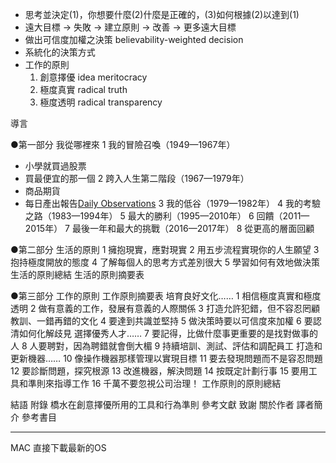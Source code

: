 - 思考並決定(1)，你想要什麼(2)什麼是正確的，(3)如何根據(2)以達到(1)
- 遠大目標 -> 失敗 -> 建立原則 -> 改善 -> 更多遠大目標
- 做出可信度加權之決策 believability-weighted decision
- 系統化的決策方式
- 工作的原則
    1. 創意擇優 idea meritocracy
    1. 極度真實 radical truth
    1. 極度透明 radical transparency

導言

●第一部分 我從哪裡來
1 我的冒險召喚（1949—1967年）
- 小學就買過股票
- 買最便宜的那一個
2 跨入人生第二階段（1967—1979年）
- 商品期貨
- 每日產出報告[Daily Observations](https://www.bridgewater.com/research-and-insights)
3 我的低谷（1979—1982年）
4 我的考驗之路（1983—1994年）
5 最大的勝利（1995—2010年）
6 回饋（2011—2015年）
7 最後一年和最大的挑戰（2016—2017年）
8 從更高的層面回顧

●第二部分 生活的原則
1 擁抱現實，應對現實
2 用五步流程實現你的人生願望
3 抱持極度開放的態度
4 了解每個人的思考方式差別很大
5 學習如何有效地做決策
生活的原則總結
生活的原則摘要表

●第三部分 工作的原則
工作原則摘要表
培育良好文化……
1 相信極度真實和極度透明
2 做有意義的工作，發展有意義的人際關係
3 打造允許犯錯，但不容忍罔顧教訓、一錯再錯的文化
4 要達到共識並堅持
5 做決策時要以可信度來加權
6 要認清如何化解歧見
選擇優秀人才……
7 要記得，比做什麼事更重要的是找對做事的人
8 人要聘對，因為聘錯就會倒大楣
9 持續培訓、測試、評估和調配員工
打造和更新機器……
10 像操作機器那樣管理以實現目標
11 要去發現問題而不是容忍問題
12 要診斷問題，探究根源
13 改進機器，解決問題
14 按既定計劃行事
15 要用工具和準則來指導工作
16 千萬不要忽視公司治理！
工作原則的原則總結

結語
附錄 橋水在創意擇優所用的工具和行為準則
參考文獻
致謝
關於作者
譯者簡介
參考書目

---
MAC 直接下載最新的OS
